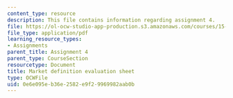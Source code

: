 ```yaml
---
content_type: resource
description: This file contains information regarding assignment 4.
file: https://ol-ocw-studio-app-production.s3.amazonaws.com/courses/15-390-new-enterprises-spring-2013/0e6e095eb36e2582e9f29969982aab0b_MIT15_390S13_assgn4sheet.pdf
file_type: application/pdf
learning_resource_types:
- Assignments
parent_title: Assignment 4
parent_type: CourseSection
resourcetype: Document
title: Market definition evaluation sheet
type: OCWFile
uid: 0e6e095e-b36e-2582-e9f2-9969982aab0b
---
```

